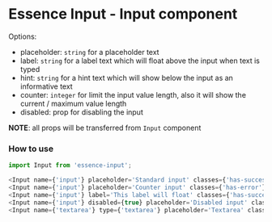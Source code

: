 # Essence Input - Input component

Options:
- placeholder: `string` for a placeholder text
- label: `string` for a label text which will float above the input when text is typed
- hint: `string` for a hint text which will show below the input as an informative text
- counter: `integer` for limit the input value length, also it will show the current / maximum value length
- disabled: prop for disabling the input 

**NOTE**: all props will be transferred from `Input` component

### How to use
```js
import Input from 'essence-input';

<Input name={'input'} placeholder='Standard input' classes={'has-success'}/>
<Input name={'input'} placeholder='Counter input' classes={'has-error'} counter={50}/>
<Input name={'input'} label='This label will float' classes={'has-success'}/>
<Input name={'input'} disabled={true} placeholder='Disabled input' classes={'has-success'}/>
<Input name={'textarea'} type={'textarea'} placeholder='Textarea' classes={'has-success'}/>
```